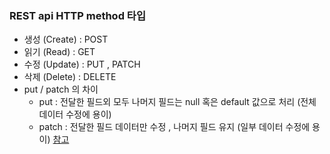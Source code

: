 ### REST api HTTP method 타입
- 생성 (Create) : POST
- 읽기 (Read) : GET
- 수정 (Update) : PUT , PATCH
- 삭제 (Delete) : DELETE
- put / patch 의 차이 
  * put : 전달한 필드외 모두 나머지 필드는 null 혹은 default 값으로 처리 (전체 데이터 수정에 용이)
  * patch : 전달한 필드 데이터만 수정 , 나머지 필드 유지  (일부 데이터 수정에 용이)
[참고](https://devuna.tistory.com/77)